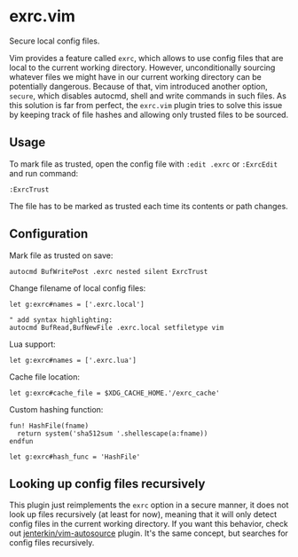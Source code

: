 # exrc.vim

Secure local config files.

Vim provides a feature called `exrc`, which allows to use config files that are local to
the current working directory. However, unconditionally sourcing whatever files we might
have in our current working directory can be potentially dangerous. Because of that, vim
introduced another option, `secure`, which disables autocmd, shell and write commands in
such files. As this solution is far from perfect, the `exrc.vim` plugin tries to solve
this issue by keeping track of file hashes and allowing only trusted files to be sourced.

## Usage

To mark file as trusted, open the config file with `:edit .exrc` or `:ExrcEdit` and
run command:

```vim
:ExrcTrust
```

The file has to be marked as trusted each time its contents or path changes.

## Configuration

Mark file as trusted on save:
```vim
autocmd BufWritePost .exrc nested silent ExrcTrust
```

Change filename of local config files:
```vim
let g:exrc#names = ['.exrc.local']

" add syntax highlighting:
autocmd BufRead,BufNewFile .exrc.local setfiletype vim
```

Lua support:
```vim
let g:exrc#names = ['.exrc.lua']
```

Cache file location:
```vim
let g:exrc#cache_file = $XDG_CACHE_HOME.'/exrc_cache'
```

Custom hashing function:
```vim
fun! HashFile(fname)
  return system('sha512sum '.shellescape(a:fname))
endfun

let g:exrc#hash_func = 'HashFile'
```

## Looking up config files recursively

This plugin just reimplements the `exrc` option in a secure manner, it does not look up
files recursively (at least for now), meaning that it will only detect config files in the
current working directory. If you want this behavior, check out
[jenterkin/vim-autosource](https://github.com/jenterkin/vim-autosource) plugin. It's the
same concept, but searches for config files recursively.
